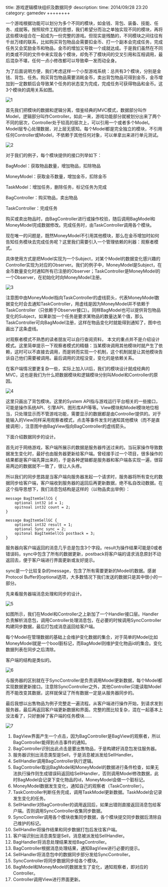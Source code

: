 title:  游戏逻辑模块组织及数据同步
description: 
time: 2014/09/28 23:20
category: gamedev
++++++++

一个游戏根据功能可以划分为多个不同的模块，如金钱、背包、装备、技能、任务、成就等。按照软件工程的思想，我们希望分而治之单独实现不同的模块，再将这些模块组合在一起成为一份完整的游戏。但现实是残酷的，不同模块之间往往有千丝万缕的联系，比如购买背包物品会需要扣金币、打一个副本会完成任务，完成任务又会奖励金币和物品，金币的增加又导致一个成就达成。于是我们虽然在不同的类或不同的文件中来实现各个模块，却免不了模块间的交叉引用和互相调用，最后混杂不堪，任何一点小修改都可以导致牵一发而动全身。

为了后面说明方便，我们考虑这样一个小型游戏系统：总共有3个模块，分别是金钱、背包、任务。购买背包物品需要消耗金币，卖出背包物品可得到金币，金币增加到一定数额后会导致某个任务的状态变为完成，完成任务可获得物品和金币。这3个模块的调用关系如图。

![1](/assets/img/module-sync-1.png)
 

首先我们把模块的数据和逻辑分离，借鉴经典的MVC模式，数据部分叫作Model，逻辑部分叫作Controller。如此一来，游戏功能部分就被划分出来了两个不同的层次，Controller处于较高的层次上，可以引用一个或者多个Model。Model层专心处理数据，对上层无感知。每个Model都是完全独立的模块，不引用任何Controller或Model，不依赖于其他任何对象，可以单拿出来进行单元测试。

![2](/assets/img/module-sync-2.png)

对于我们的例子，每个模块提供的接口列举如下：

BagModel：获取物品数量，增加物品，扣除物品

MoneyModel：获取金币数量，增加金币，扣除金币

TaskModel：增加任务，删除任务，标记任务为完成

BagController：购买物品，卖出物品

TaskController：完成任务

购买或卖出物品时，由BagController进行或操作校验，随后调用BagModel和MoneyModel完成数据修改。完成任务时，由TaskController调用各个模块。

 

现在唯一的问题是，既然MoneyModel不引用其他模块，那么在金币增加时如何告知任务模块去完成任务呢？这里我们需要引入一个管理依赖的利器：观察者模式。

具体使用方式是把Model实现为一个Subject，对某个Model的数据变化感兴趣的Controller实现为对应的Observer。我们的例子中，MoneyModel是Subject，在金币数量变化时通知所有已注册的Observer；TaskController是MoneyModel的一个Observer，在初始化时向MoneyModel注册。

![3](/assets/img/module-sync-3.png)

注意图中由MoneyModel指向TaskController的虚线箭头，代表MoneyModel数据变化时会去通知TaskController，用虚线是因为MoneyModel并不依赖于TaskController（只依赖于Observer接口）。同样BagModel也可以提供背包物品变化的Subject，如果新加一个任务是要求某物品的数量达某个值，那么TaskController可向BagModel注册，这样在物品变化时就能得到通知了，图中也画出了这条虚线。

对观察者模式不熟悉的读者朋友可以自行查阅资料， 本文的重点并不是介绍设计模式。这里简单提示一下观察者模式的精髓：当某模块调用其他模块时就产生了依赖，这时可以不直接去调用，而是转而实现一个机制，这个机制就是让其他模块告诉自己他们需要被调用。最后调用的流程没变，变化的是依赖关系。

 

在客户端情况要更复杂一些，实际上加入UI后，我们的模块设计就成经典的MVC，这也是我们为什么把数据模块和逻辑模块分别叫Model和Controller的原因。

![4](/assets/img/module-sync-4.png)

这里只画出了背包模块。这里的System API指与游戏运行平台相关的一些接口，可能是操作系统API、引擎API、图形库API等等。View模块和Model模块地位相当，只处理显示而不管游戏功能，需要显示的数据都是由Controller提供的。对于能输入的View同样采用观察者模式，点击等事件发生时通知其他模块（而不是直接调用），注意图中由BagView指向BagController的虚线箭头。

 

下面介绍数据同步的设计。

首先对于网络游戏，客户端所展示的数据是服务器传送过来的。当玩家操作导致数据发生变化时，最好也由服务器更新给客户端。曾经接手过一个项目，很多操作的结果都是客户端先算出来的，于是各种逻辑都是服务器和客户端各实现一遍，很容易两边的数据就不一致了，很让人头疼。

所以我们的同步思路是当客户端向服务器发起一个请求时，服务器将所有变化的数据同步给客户端，客户端收到服务器的返回后再更新数据，绝不私自改动数据。在这个指导思想下，我们消息包结构是这样的（以物品卖出举例）：

```
message BagItemSellCG {
    optional int32 id = 1;
    opitnoal int32 count = 2;
}

message BagItemSellGC {
    optional int32 result = 1;
    optional Sync sync = 2;
    opitonal BagItemSellCG postback = 3;
}
```

服务器向客户端返回的消息几乎总是包含3个字段。result为操作结果可能是0或者错误码，sync中包含了所有的数据更新，postback将客户端的请求消息原封不动返回去，便于客户端进行界面更新或友好提示。

sync是一个比较复杂的message，包含了所有需要更新的Model的数据。感谢Protocol Buffer的optional选项，大多数情况下我们发送的数据只是其中很小的一部分。

先来看服务器端消息处理和同步的设计。

![5](/assets/img/module-sync-5.png)

如图所示，我们在Model和Controller之上新加了一个Handler接口层。Handler负责解析消息包，调用Controller处理消息包，在必要的时候调用SyncController构建同步数据，最后打包成消息返回给客户端。

每个Model在管理数据的基础上会维护变化数据的集合，对于简单的Model比如MoneyModel就是一个bool脏标记，而BagModel则维护变化物品id的集合。变化数据列表在同步之后清除。

 

客户端的结构是类似的。

![6](/assets/img/module-sync-6.png)

与服务器的区别就在于SyncController是负责调用Model更新数据，每个Model都实现数据更新接口。注意除SyncController之外，其他Controller只能读取Model而不能改变其数据，这样就保证了所有数据一定是从服务器同步的。

最后我想以出售物品为例子完整走一遍流程。从客户端进行操作开始，到请求发到服务器，最后再返回客户端更新数据和界面。完整的图比较复杂，混在一起基本上没法看了，只好删掉了客户端的任务模块……

![7](/assets/img/module-sync-7.png)

1. BagView界面产生一个点击，因为BagController是BagView的观察者，所以BagController能得到点击事件的通知。
2. BagController识别出此点击是要出售物品，于是构建好消息包发往服务器。
3. 服务器识别出消息类型是Sell，于是消息被派发给SellHandler。
4. SellHandler调用BagController执行逻辑。
5. BagController取出BagModel和MoneyModel的数据进行条件检查，如果无法执行操作则生成错误码返回给SellHandler，否则调用Model修改数据，此时BagModel会记录下变化物品的id，MoneyModel会做一个脏标记。
6. MoneyModel数据发生变化，通知自己的观察者（TaskController）。
7. TaskController判断任务完成，调用TaskModel更新数据。TaskModel会记录发生变化的任务。
8. SellHandler对BagController的调用返回后，如果出错则直接返回消息包给客户端。否则调用SyncController收集同步数据。
9. SyncController调用各个模块收集同步数据，各个模块提交同步数据后清除自己维护的标记。
10. SellHandler将操作结果和同步数据打包后发往客户端。
11. 客户端识别出消息类型是Sell，消息被派发给SellHandler。
12. BagHandler将消息处理结果发给BagController。
13. BagController根据消息处理结果，通知BagView进行必要的提示。
14. SellHandler将消息包中的数据同步部分发给SyncController。
15. SyncController将同步数据同步给各个模块。
16. BagModel和MoneyModel的数据发生了变化，通知观察者，即对应的Controller。
17. Controller调用View进行界面更新。